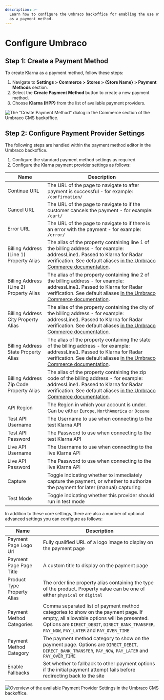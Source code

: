 ```yaml
---
description: >-
  Learn how to configure the Umbraco backoffice for enabling the use of Klarna
  as a payment method.
---
```


# Configure Umbraco

## Step 1: Create a Payment Method

To create Klarna as a payment method, follow these steps:

1. Navigate to **Settings > Commerce > Stores > {Store Name} > Payment Methods** section.
2. Select the **Create Payment Method** button to create a new payment method.
3. Choose **Klarna (HPP)** from the list of available payment providers.

![The "Create Payment Method" dialog in the Commerce section of the Umbraco CMS backoffice.](../media/klarna/umbraco\_create\_payment\_method.png)

## Step 2: Configure Payment Provider Settings

The following steps are handled within the payment method editor in the Umbraco backoffice.

1. Configure the standard payment method settings as required.
2. Configure the Klarna payment provider settings as follows:

| Name                                    | Description                                                                                                                                    |
| --------------------------------------- | ---------------------------------------------------------------------------------------------------------------------------------------------- |
| Continue URL                            | The URL of the page to navigate to after payment is successful - for example: `/confirmation/`                                                 |
| Cancel URL                              | The URL of the page to navigate to if the customer cancels the payment - for example: `/cart/`                                                 |
| Error URL                               | The URL of the page to navigate to if there is an error with the payment - for example: `/error/`                                              |
| Billing Address (Line 1) Property Alias | The alias of the property containing line 1 of the billing address - for example: addressLine1. Passed to Klarna for Radar verification. See default aliases [in the Umbraco Commerce documentation](https://docs.umbraco.com/umbraco-commerce/key-concepts/properties#order-property-map).                                                                                                                                      |
| Billing Address (Line 2) Property Alias | The alias of the property containing line 2 of the billing address - for example: addressLine1. Passed to Klarna for Radar verification. See default aliases [in the Umbraco Commerce documentation](https://docs.umbraco.com/umbraco-commerce/key-concepts/properties#order-property-map).                                                                                                                                      |
| Billing Address City Property Alias     | The alias of the property containing the city of the billing address - for example: addressLine1. Passed to Klarna for Radar verification. See default aliases [in the Umbraco Commerce documentation](https://docs.umbraco.com/umbraco-commerce/key-concepts/properties#order-property-map).                                                                                                    |
| Billing Address State Property Alias    | The alias of the property containing the state of the billing address - for example: addressLine1. Passed to Klarna for Radar verification. See default aliases [in the Umbraco Commerce documentation](https://docs.umbraco.com/umbraco-commerce/key-concepts/properties#order-property-map).                                                                                                    |
| Billing Address Zip Code Property Alias | The alias of the property containing the zip code of the billing address - for example: addressLine1. Passed to Klarna for Radar verification. See default aliases [in the Umbraco Commerce documentation](https://docs.umbraco.com/umbraco-commerce/key-concepts/properties#order-property-map).                                                                                                    |
| API Region                              | The Region in which your account is under. Can be either `Europe`, `NorthAmerica` or `Oceana`                                                  |
| Test API Username                       | The Username to use when connecting to the test Klarna API                                                                                     |
| Test API Password                       | The Password to use when connecting to the test Klarna API                                                                                     |
| Live API Username                       | The Username to use when connecting to the live Klarna API                                                                                     |
| Live API Password                       | The Password to use when connecting to the live Klarna API                                                                                     |
| Capture                                 | Toggle indicating whether to immediately capture the payment, or whether to authorize the payment for later (manual) capturing                 |
| Test Mode                               | Toggle indicating whether this provider should run in test mode                                                                                |

In addition to these core settings, there are also a number of optional advanced settings you can configure as follows:

| Name                        | Description                                                                                                                                                                                                                      |
| --------------------------- | -------------------------------------------------------------------------------------------------------------------------------------------------------------------------------------------------------------------------------- |
| Payment Page Logo Url       | Fully qualified URL of a logo image to display on the payment page                                                                                                                                                               |
| Payment Page Page Title     | A custom title to display on the payment page                                                                                                                                                                                    |
| Product Type Property Alias | The order line property alias containing the type of the product. Property value can be one of either `physical` or `digital`                                                                                                    |
| Payment Method Categories   | Comma separated list of payment method categories to show on the payment page. If empty, all allowable options will be presented. Options are `DIRECT_DEBIT`, `DIRECT_BANK_TRANSFER`, `PAY_NOW`, `PAY_LATER` and `PAY_OVER_TIME` |
| Payment Method Category     | The payment method category to show on the payment page. Options are `DIRECT_DEBIT`, `DIRECT_BANK_TRANSFER`, `PAY_NOW`, `PAY_LATER` and `PAY_OVER_TIME`                                                                          |
| Enable Fallbacks            | Set whether to fallback to other payment options if the initial payment attempt fails before redirecting back to the site                                                                                                        |

![Overview of the available  Payment Provider Settings in the Umbraco CMS backoffice.](../media/klarna/umbraco\_configure\_provider\_settings.png)
